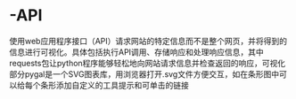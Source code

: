 # -API
使用web应用程序接口（API）请求网站的特定信息而不是整个网页，并将得到的信息进行可视化。具体包括执行API调用、存储响应和处理响应信息，其中requests包让python程序能够轻松地向网站请求信息并检查返回的响应，可视化部分pygal是一个SVG图表库，用浏览器打开.svg文件方便交互，如在条形图中可以给每个条形添加自定义的工具提示和可单击的链接
